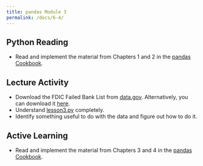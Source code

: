 ```yaml
---
title: pandas Module 3
permalink: /docs/6-4/
---
```


## Python Reading
- Read and implement the material from Chapters 1 and 2 in the [pandas Cookbook](https://github.com/jvns/pandas-cookbook).

## Lecture Activity
- Download the FDIC Failed Bank List from [data.gov](https://catalog.data.gov/dataset/fdic-failed-bank-list). Alternatively, you can download it [here](../lessons/code/banklist.csv).
- Understand [lesson3.py](../lessons/code/lesson3.py) completely.
- Identify something useful to do with the data and figure out how to do it.

## Active Learning
- Read and implement the material from Chapters 3 and 4 in the [pandas Cookbook](https://github.com/jvns/pandas-cookbook).

